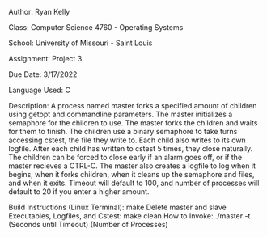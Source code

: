Author: Ryan Kelly

Class: Computer Science 4760 - Operating Systems

School: University of Missouri - Saint Louis

Assignment: Project 3 

Due Date: 3/17/2022

Language Used: C

Description: A process named master forks a specified amount of children using getopt and commandline parameters. The master initializes a semaphore for the children to use. The master forks the children and waits for them to finish. The children use a binary semaphore to take turns accessing cstest, the file they write to. Each child also writes to its own logfile. After each child has written to cstest 5 times, they close naturally. The children can be forced to close early if an alarm goes off, or if the master recieves a CTRL-C. The master also creates a logfile to log when it begins, when it forks children, when it cleans up the semaphore and files, and when it exits. Timeout will default to 100, and number of processes will default to 20 if you enter a higher amount.

Build Instructions (Linux Terminal): make
Delete master and slave Executables, Logfiles, and Cstest: make clean
How to Invoke: ./master -t (Seconds until Timeout) (Number of Processes)
 